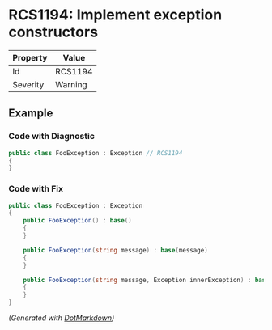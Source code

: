 # RCS1194: Implement exception constructors

| Property | Value   |
| -------- | ------- |
| Id       | RCS1194 |
| Severity | Warning |

## Example

### Code with Diagnostic

```csharp
public class FooException : Exception // RCS1194
{
}
```

### Code with Fix

```csharp
public class FooException : Exception
{
    public FooException() : base()
    {
    }

    public FooException(string message) : base(message)
    {
    }

    public FooException(string message, Exception innerException) : base(message, innerException)
    {
    }
}
```


*\(Generated with [DotMarkdown](http://github.com/JosefPihrt/DotMarkdown)\)*